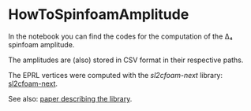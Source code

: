 # HowToSpinfoamAmplitude  


In the notebook you can find the codes for the computation of the Δ₄ spinfoam amplitude.

The amplitudes are (also) stored in CSV format in their respective paths.

The EPRL vertices were computed with the *sl2cfoam-next* library: [sl2cfoam-next](https://github.com/qg-cpt-marseille/sl2cfoam-next).

See also: [paper describing the library](https://arxiv.org/abs/2107.13952).




